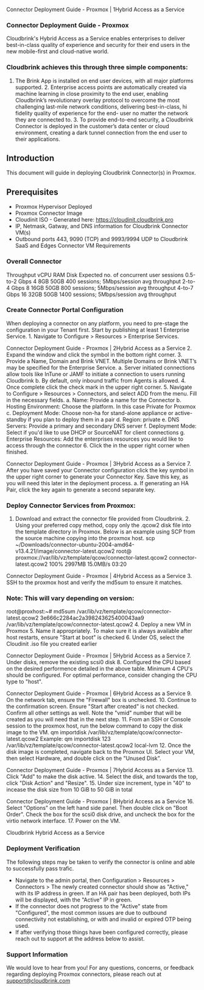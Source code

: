 Connector Deployment Guide - Proxmox | 1Hybrid Access as a Service

### Connector Deployment Guide - Proxmox

Cloudbrink's Hybrid Access as a Service enables enterprises to deliver best-in-class quality of experience and security for their end users in the new mobile-first and cloud-native world.

### Cloudbrink achieves this through three simple components:

1. The Brink App is installed on end user devices, with all major platforms supported. 2. Enterprise access points are automatically created via machine learning in close proximity to the end user, enabling Cloudbrink’s revolutionary overlay protocol to overcome the most challenging last-mile network conditions, delivering best-in-class, hi fidelity quality of experience for the end- user no matter the network they are connected to. 3. To provide end-to-end security, a Cloudbrink Connector is deployed in the customer’s data center or cloud environment, creating a dark tunnel connection from the end user to their applications.

## Introduction

This document will guide in deploying Cloudbrink Connector(s) in Proxmox.

## Prerequisites

- Proxmox Hypervisor Deployed
- Proxmox Connector Image
- Cloudinit ISO - Generated here: https://cloudinit.cloudbrink.pro
- IP, Netmask, Gatway, and DNS information for Cloudbrink Connector VM(s)
- Outbound ports 443, 9090 (TCP) and 9993/9994 UDP to Cloudbrink SaaS and Edges
Connector VM Requirements

### Overall Connector

Throughput vCPU RAM Disk Expected no. of concurrent user sessions 0.5-to-2 Gbps 4 8GB 50GB 400 sessions; 5Mbps/session avg throughput 2-to-4 Gbps 8 16GB 50GB 800 sessions; 5Mbps/session avg throughput 4-to-7 Gbps 16 32GB 50GB 1400 sessions; 5Mbps/session avg throughput

### Create Connector Portal Configuration

When deploying a connector on any platform, you need to pre-stage the configuration in your Tenant first. Start by publishing at least 1 Enterprise Service. 1. Navigate to Configure > Resources > Enterprise Services.

Connector Deployment Guide - Proxmox | 2Hybrid Access as a Service 2. Expand the window and click the symbol in the bottom right corner. 3. Provide a Name, Domain and Brink VNET. Multiple Domains or Brink VNET’s may be specified for the Enterprise Service. a. Server initiated connections allow tools like InTune or JAMF to initiate a connection to users running Cloudbrink b. By default, only inbound traffic from Agents is allowed. 4. Once complete click the check mark in the upper right corner. 5. Navigate to Configure > Resources > Connectors, and select ADD from the menu. Fill in the necessary fields. a. Name: Provide a name for the Connector b. Hosting Environment: Choose the platform. In this case Private for Proxmox c. Deployment Mode: Choose non-ha for stand-alone appliance or active-standby if you plan to deploy them in a pair d. Region: private e. DNS Servers: Provide a primary and secondary DNS server f. Deployment Mode: Select if you'd like to use DHCP or SourceNAT for client connections g. Enterprise Resources: Add the enterprises resources you would like to access through the connector 6. Click the in the upper right corner when finished.

Connector Deployment Guide - Proxmox | 3Hybrid Access as a Service 7. After you have saved your Connector configuration click the key symbol in the upper right corner to generate your Connector Key. Save this key, as you will need this later in the deployment process. a. If generating an HA Pair, click the key again to generate a second separate key.

### Deploy Connector Services from Proxmox:

1. Download and extract the connector file provided from Cloudbrink. 2. Using your preferred copy method, copy only the .qcow2 disk file into the template directory in Proxmox. Below is an example using SCP from the source machine copying into the proxmox host. scp ~/Downloads/connector-ubuntu-2004-amd64-v13.4.21/image/connector-latest.qcow2 root@ proxmox://var/lib/vz/template/qcow/connector-latest.qcow2 connector-latest.qcow2 100% 2997MB 15.0MB/s 03:20

Connector Deployment Guide - Proxmox | 4Hybrid Access as a Service 3. SSH to the proxmox host and verify the md5sum to ensure it matches.

### Note: This will vary depending on version:

root@proxhost:~# md5sum /var/lib/vz/template/qcow/connector-latest.qcow2 3e666c2284ac2a398243625400043aa9 /var/lib/vz/template/qcow/connector-latest.qcow2 4. Deploy a new VM in Proxmox 5. Name it appropriately. To make sure it is always available after host restarts, ensure "Start at boot" is checked 6. Under OS, select the Cloudinit .iso file you created earlier

Connector Deployment Guide - Proxmox | 5Hybrid Access as a Service 7. Under disks, remove the existing scsi0 disk 8. Configured the CPU based on the desired performence detailed in the above table. Minimum 4 CPU's should be configured. For optimal performance, consider changing the CPU type to "host".

Connector Deployment Guide - Proxmox | 6Hybrid Access as a Service 9. On the network tab, ensure the "Firewall" box is unchecked. 10. Continue to the confirmation screen. Ensure "Start after created" is not checked. Confirm all other settings as well. Note the "vmid" number that will be created as you will need that in the next step. 11. From an SSH or Console session to the proxmox host, run the below command to copy the disk image to the VM. qm importdisk <vmid> /var/lib/vz/template/qcow/connector-latest.qcow2 <storage> Example: qm importdisk 123 /var/lib/vz/template/qcow/connector-latest.qcow2 local-lvm 12. Once the disk image is completed, navigate back to the Proxmox UI. Select your VM, then select Hardware, and double click on the "Unused Disk".

Connector Deployment Guide - Proxmox | 7Hybrid Access as a Service 13. Click "Add" to make the disk active. 14. Select the disk, and towards the top, click "Disk Action" and "Resize". 15. Under size increment, type in "40" to incease the disk size from 10 GiB to 50 GiB in total

Connector Deployment Guide - Proxmox | 8Hybrid Access as a Service 16. Select "Options" on the left hand side panel. Then double click on "Boot Order". Check the box for the scsi0 disk drive, and uncheck the box for the virtio network interface. 17. Power on the VM.

Cloudbrink Hybrid Access as a Service

### Deployment Verification

The following steps may be taken to verify the connector is online and able to successfully pass trafic.
- Navigate to the admin portal, then Configuration > Resources > Connectors > The newly
created connector should show as "Active," with its IP address in green. If an HA pair has been deployed, both IPs will be displayed, with the "Active" IP in green.
- If the connector does not progress to the "Active" state from "Configured", the most common
issues are due to outbound connectivity not establishing, or with and invalid or expired OTP being used.
- If after verifying those things have been configured correctly, please reach out to support at the
address below to assist.

### Support Information

We would love to hear from you! For any questions, concerns, or feedback regarding deploying Proxmox connectors, please reach out at support@cloudbrink.com